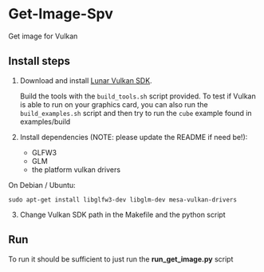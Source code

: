 # Get-Image-Spv

Get image for Vulkan

## Install steps

1. Download and install [Lunar Vulkan SDK](https://vulkan.lunarg.com/ "Lunar Vulkan SDK"). 

   Build the tools with the `build_tools.sh` script provided. To test if Vulkan is able to run on your graphics card, you can also run the `build_examples.sh` script and then try to run the `cube` example found in examples/build

2. Install dependencies (NOTE: please update the README if need be!):
   * GLFW3
   * GLM
   * the platform vulkan drivers

On Debian / Ubuntu:

```
sudo apt-get install libglfw3-dev libglm-dev mesa-vulkan-drivers
```

3. Change Vulkan SDK path in the Makefile and the python script

## Run
To run it should be sufficient to just run the **run_get_image.py** script
